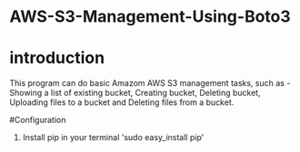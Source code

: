 # AWS-S3-Management-Using-Boto3

# introduction
This program can do basic Amazom AWS S3 management tasks, such as - Showing a list of existing bucket, Creating bucket, Deleting bucket, Uploading files to a bucket and Deleting files from a bucket.

#Configuration
1. Install pip in your terminal
'sudo easy_install pip'
